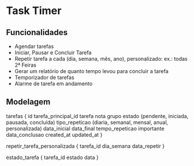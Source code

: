 # Task Timer

## Funcionalidades

- Agendar tarefas
- Iniciar, Pausar e Concluir Tarefa
- Repetir tarefa a cada (dia, semana, mês, ano), personalizado: ex.: todas 2ª Feiras
- Gerar um relatório de quanto tempo levou para concluir a tarefa
- Temporizador de tarefas
- Alarme de tarefa em andamento

## Modelagem

tarefas {
	id
	tarefa_principal_id
	tarefa
	nota
	grupo
	estado (pendente, iniciada, pausada, concluída)
	tipo_repeticao (diaria, semanal, mensal, anual, personalizada)
	data_inicial
	data_final
	tempo_repeticao
	importante
	data_conclusao
	created_at
	updated_at
}

repetir_tarefa_personalizada {
	tarefa_id
	dia_semana
	data_repetir
}

estado_tarefa {
	tarefa_id
	estado
	data
}